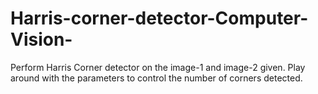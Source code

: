 # Harris-corner-detector-Computer-Vision-

Perform Harris Corner detector on the image-1 and image-2 given.
Play around with the parameters to control the number of corners detected.
